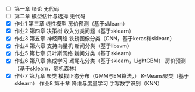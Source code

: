 - [ ] 第一章 绪论                      无代码
- [ ] 第二章 模型估计与选择    无代码
- [x] 作业1 第三章 线性模型              房价预测（基于sklearn）
- [x] 作业2 第四章 决策树                  收入分类问题（基于sklearn）
- [x] 作业3 第五章 神经网络              铁锈图像分类（CNN，基于keras和sklearn）
- [x] 作业4 第六章 支持向量机          新闻分类（基于libsvm）
- [x] 作业5 第七章 贝叶斯网络          新闻分类（基于sklearn）
- [x] 作业6 第八章 集成学习             鸢尾花分类（基于sklearn，LightGBM）  房价预测（基于sklearn，随机森林）
- [x] 作业7 第九章 聚类                    模拟正态分布（GMM与EM算法，）  K-Means聚类（基于sklearn）
  作业8 第十章 降维与度量学习  手写数字识别（KNN）